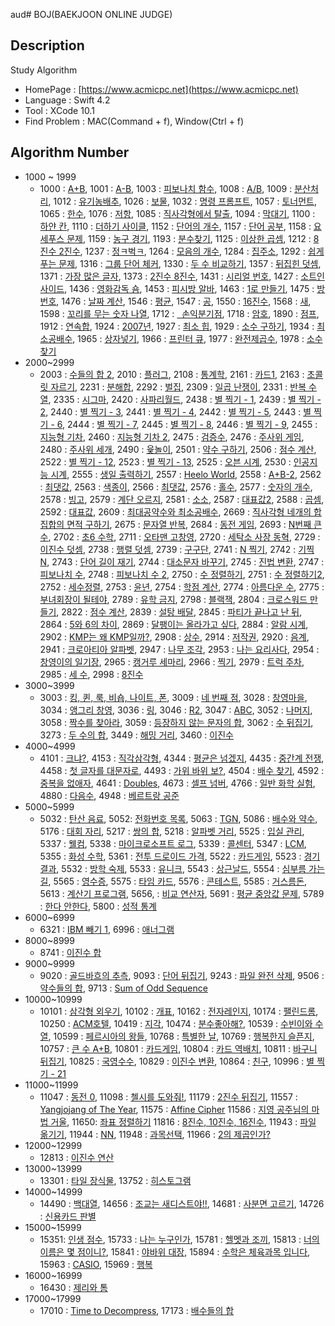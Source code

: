 aud# BOJ(BAEKJOON ONLINE JUDGE)

## Description
Study Algorithm
 - HomePage : [https://www.acmicpc.net](https://www.acmicpc.net)
 - Language : Swift 4.2
 - Tool : XCode 10.1
 - Find Problem : MAC(Command + f), Window(Ctrl + f)

## Algorithm Number
- 1000 ~ 1999
   - 1000 : [A+B](https://www.acmicpc.net/problem/1000), 1001 : [A-B](https://www.acmicpc.net/problem/1001), 1003 : [피보나치 함수](https://www.acmicpc.net/problem/1003), 1008 : [A/B](https://www.acmicpc.net/problem/1008), 1009 : [분산처리](https://www.acmicpc.net/problem/1009), 1012 : [유기농배추](https://www.acmicpc.net/problem/1012), 1026 : [보물](https://www.acmicpc.net/problem/1026), 1032 : [명령 프롬프트](https://www.acmicpc.net/problem/1032), 1057 : [토너먼트](https://www.acmicpc.net/problem/1057), 1065 : [한수](https://www.acmicpc.net/problem/1065), 1076 : [저항](https://www.acmicpc.net/problem/1076), 1085 : [직사각형에서 탈출](https://www.acmicpc.net/problem/1085), 1094 : [막대기](https://www.acmicpc.net/problem/1094), 1100 : [하얀 칸](https://www.acmicpc.net/problem/1100), 1110 : [더하기 사이클](https://www.acmicpc.net/problem/1110), 1152 : [단어의 개수](https://www.acmicpc.net/problem/1152), 1157 : [단어 공부](https://www.acmicpc.net/problem/1157), 1158 : [요세푸스 문제](https://www.acmicpc.net/problem/1158), 1159 : [농구 경기](https://www.acmicpc.net/problem/1159), 1193 : [분수찾기](https://www.acmicpc.net/problem/1193), 1125 : [이상한 곱셈](https://www.acmicpc.net/problem/1225), 1212 : [8진수 2진수](https://www.acmicpc.net/problem/1212), 1237 : [정ㅋ벅ㅋ](https://www.acmicpc.net/problem/1237), 1264 : [모음의 개수](https://www.acmicpc.net/problem/1264), 1284 : [집주소](https://www.acmicpc.net/problem/1284), 1292 : [쉽게 푸는 문제](https://www.acmicpc.net/problem/1292), 1316 : [그룹 단어 체커](https://www.acmicpc.net/problem/1316), 1330 : [두 수 비교하기](https://www.acmicpc.net/problem/1330), 1357 : [뒤집힌 덧셈](https://www.acmicpc.net/problem/1357), 1371 : [가장 많은 글자](https://www.acmicpc.net/problem/1371), 1373 : [2진수 8진수](https://www.acmicpc.net/problem/1373), 1431 : [시리얼 번호](https://www.acmicpc.net/problem/1431), 1427 : [소트인사이드](https://www.acmicpc.net/problem/1427), 1436 : [영화감독 숌](https://www.acmicpc.net/problem/1436), 1453 : [피시방 알바](https://www.acmicpc.net/problem/1453), 1463 : [1로 만들기](https://www.acmicpc.net/problem/1463), 1475 : [방번호](https://www.acmicpc.net/problem/1475), 1476 : [날짜 계산](https://www.acmicpc.net/problem/1476), 1546 : [평균](https://www.acmicpc.net/problem/1546), 1547 : [공](https://www.acmicpc.net/problem/1547), 1550 : [16진수](https://www.acmicpc.net/problem/1550), 1568 : [새](https://www.acmicpc.net/problem/1568), 1598 : [꼬리를 무는 숫자 나열](https://www.acmicpc.net/problem/1598), 1712 : [  손익분기점](https://www.acmicpc.net/problem/1712), 1718 : [암호](https://www.acmicpc.net/problem/1718), 1890 : [점프](https://www.acmicpc.net/problem/1890), 1912 : [연속합](https://www.acmicpc.net/problem/1912), 1924 : [2007년](https://www.acmicpc.net/problem/1924), 1927 : [최소 힙](https://www.acmicpc.net/problem/1927), 1929 : [소수 구하기](https://www.acmicpc.net/problem/1929), 1934 : [최소공배수](https://www.acmicpc.net/problem/1934), 1965 : [상자넣기](https://www.acmicpc.net/problem/1965), 1966 : [프린터 큐](https://www.acmicpc.net/problem/1966), 1977 : [완전제곱수](https://www.acmicpc.net/problem/1977), 1978 : [소수 찾기](https://www.acmicpc.net/problem/1978)
- 2000~2999
   - 2003 : [수들의 합 2](https://www.acmicpc.net/problem/2003), 2010 : [플러그](https://www.acmicpc.net/problem/2010), 2108 : [통계학](https://www.acmicpc.net/problem/2108), 2161 : [카드1](https://www.acmicpc.net/problem/2161), 2163 : [초콜릿 자르기](https://www.acmicpc.net/problem/2163), 2231 : [분해합](https://www.acmicpc.net/problem/2231), 2292 : [벌집](https://www.acmicpc.net/problem/2292), 2309 : [일곱 난쟁이](https://www.acmicpc.net/problem/2309), 2331 : [반복 수열](https://www.acmicpc.net/problem/2331), 2335 : [시그마](https://www.acmicpc.net/problem/2355), 2420 : [사파리월드](https://www.acmicpc.net/problem/2420), 2438 : [별 찍기 - 1](https://www.acmicpc.net/problem/2438), 2439 : [별 찍기 - 2](https://www.acmicpc.net/problem/2439), 2440 : [별 찍기 - 3](https://www.acmicpc.net/problem/2440), 2441 : [별 찍기 - 4](https://www.acmicpc.net/problem/2441), 2442 : [별 찍기 - 5](https://www.acmicpc.net/problem/2442), 2443 : [별 찍기 - 6](https://www.acmicpc.net/problem/2443), 2444 : [별 찍기 - 7](https://www.acmicpc.net/problem/2444), 2445 : [별 찍기 - 8](https://www.acmicpc.net/problem/2445), 2446 : [별 찍기 - 9](https://www.acmicpc.net/problem/2446), 2455 : [지능형 기차](https://www.acmicpc.net/problem/2455), 2460 : [지능형 기차 2](https://www.acmicpc.net/problem/2460), 2475 : [검증수](https://www.acmicpc.net/problem/2475), 2476 : [주사위 게임](https://www.acmicpc.net/problem/2476), 2480 : [주사위 세개](https://www.acmicpc.net/problem/2480), 2490 : [윷놀이](https://www.acmicpc.net/problem/2490), 2501 : [약수 구하기](https://www.acmicpc.net/problem/2501), 2506 : [점수 계산](https://www.acmicpc.net/problem/2506), 2522 : [별 찍기 - 12](https://www.acmicpc.net/problem/2522), 2523 : [별 찍기 - 13](https://www.acmicpc.net/problem/2523), 2525 : [오븐 시계](https://www.acmicpc.net/problem/2525), 2530 : [인공지능 시계](https://www.acmicpc.net/problem/2530), 2555 : [생일 출력하기](https://www.acmicpc.net/problem/2555), 2557 : [Heelo World](https://www.acmicpc.net/problem/2557), 2558 : [A+B-2](https://www.acmicpc.net/problem/2558), 2562 : [최댓값](https://www.acmicpc.net/problem/2562), 2563 : [색종이](https://www.acmicpc.net/problem/2563), 2566 : [최댓값](https://www.acmicpc.net/problem/2566), 2576 : [홀수](https://www.acmicpc.net/problem/2576), 2577 : [숫자의 개수](https://www.acmicpc.net/problem/2577), 2578 : [빙고](https://www.acmicpc.net/problem/2578), 2579 : [계단 오르지](https://www.acmicpc.net/problem/2579), 2581 : [소소](https://www.acmicpc.net/problem/2581), 2587 : [대표값2](https://www.acmicpc.net/problem/2587), 2588 : [곱셈](https://www.acmicpc.net/problem/2588), 2592 : [대표값](https://www.acmicpc.net/problem/2592), 2609 : [최대공약수와 최소공배수](https://www.acmicpc.net/problem/2609), 2669 : [직사각형 네개의 합집합의 면적 구하기](https://www.acmicpc.net/problem/2669), 2675 : [문자열 반복](https://www.acmicpc.net/problem/2675), 2684 : [동전 게임](https://www.acmicpc.net/problem/2684), 2693 : [N번째 큰 수](https://www.acmicpc.net/problem/2693), 2702 : [초6 수학](https://www.acmicpc.net/problem/2702), 2711 : [오타맨 고창영](https://www.acmicpc.net/problem/2711), 2720 : [세탁소 사장 동혁](https://www.acmicpc.net/problem/2720), 2729 : [이진수 덧셈](https://www.acmicpc.net/problem/2729), 2738 : [행렬 덧셈](https://www.acmicpc.net/problem/2738), 2739 : [구구단](https://www.acmicpc.net/problem/2739), 2741 : [N 찍기](https://www.acmicpc.net/problem/2741), 2742 : [기찍 N](https://www.acmicpc.net/problem/2742), 2743 : [단어 길이 재기](https://www.acmicpc.net/problem/2743), 2744 : [대소문자 바꾸기](https://www.acmicpc.net/problem/2744), 2745 : [진법 변환](https://www.acmicpc.net/problem/2745), 2747 : [피보나치 수](https://www.acmicpc.net/problem/2747), 2748 : [피보나치 수 2](https://www.acmicpc.net/problem/2748), 2750 : [수 정렬하기](https://www.acmicpc.net/problem/2750), 2751 : [수 정렬하기2](https://www.acmicpc.net/problem/2751), 2752 : [세수정렬](https://www.acmicpc.net/problem/2752), 2753 : [윤년](https://www.acmicpc.net/problem/2753), 2754 : [학점 계산](https://www.acmicpc.net/problem/2754), 2774 : [아름다운 수](https://www.acmicpc.net/problem/2774), 2775 : [부녀회장이 될테야](https://www.acmicpc.net/problem/2775), 2789 : [유학 금지](https://www.acmicpc.net/problem/2789), 2798 : [블랙잭](https://www.acmicpc.net/source/25060310), 2804 : [크로스워드 만들기](https://www.acmicpc.net/problem/2804), 2822 : [점수 계산](https://www.acmicpc.net/problem/2822), 2839 : [설탕 배달](https://www.acmicpc.net/problem/2839), 2845 : [파티가 끝나고 난 뒤](https://www.acmicpc.net/problem/2845), 2864 : [5와 6의 차이](https://www.acmicpc.net/problem/2864), 2869 : [달팽이는 올라가고 싶다](https://www.acmicpc.net/problem/2869), 2884 : [알람 시계](https://www.acmicpc.net/problem/2884), 2902 : [KMP는 왜 KMP일까?](https://www.acmicpc.net/problem/2902), 2908 : [상수](https://www.acmicpc.net/problem/2908), 2914 : [저작권](https://www.acmicpc.net/problem/2914), 2920 : [음계](https://www.acmicpc.net/problem/2920), 2941 : [크로아티아 알파벳](https://www.acmicpc.net/problem/2941), 2947 : [나무 조각](https://www.acmicpc.net/problem/2947), 2953 : [나는 요리사다](https://www.acmicpc.net/problem/2953), 2954 : [창영이의 일기장](https://www.acmicpc.net/problem/2954), 2965 : [캥거루 세마리](https://www.acmicpc.net/problem/2965), 2966 : [찍기](https://www.acmicpc.net/problem/2966), 2979 : [트럭 주차](https://www.acmicpc.net/problem/2979), 2985 : [세 수](https://www.acmicpc.net/problem/2985), 2998 : [8진수](https://www.acmicpc.net/problem/2998)
- 3000~3999
	- 3003 : [킹, 퀸, 룩, 비숍, 나이트, 폰](https://www.acmicpc.net/problem/3003), 3009 : [네 번째 점](https://www.acmicpc.net/problem/3009), 3028 : [창영마을](https://www.acmicpc.net/problem/3028), 3034 : [앵그리 창영](https://www.acmicpc.net/problem/3034), 3036 : [링](https://www.acmicpc.net/problem/3036), 3046 : [R2](https://www.acmicpc.net/problem/3046), 3047 : [ABC](https://www.acmicpc.net/problem/3047), 3052 : [나머지](https://www.acmicpc.net/problem/3052), 3058 : [짝수를 찾아라](https://www.acmicpc.net/problem/3058), 3059 : [등장하지 않는 문자의 합](https://www.acmicpc.net/problem/3059), 3062 : [수 뒤집기](https://www.acmicpc.net/problem/3062), 3273 : [두 수의 합](https://www.acmicpc.net/problem/3273), 3449 : [해밍 거리](https://www.acmicpc.net/problem/3449), 3460 : [이진수](https://www.acmicpc.net/problem/3460)
- 4000~4999
	- 4101 : [크냐?](https://www.acmicpc.net/problem/4101), 4153 : [직각삼각형](https://www.acmicpc.net/problem/4153), 4344 : [평균은 넘겠지](https://www.acmicpc.net/problem/4344), 4435 : [중간계 전쟁](https://www.acmicpc.net/problem/4435), 4458 : [첫 글자를 대문자로](https://www.acmicpc.net/problem/4458), 4493 : [가위 바위 보?](https://www.acmicpc.net/problem/4493), 4504 : [배수 찾기](https://www.acmicpc.net/problem/4504), 4592 : [중복을 없애자](https://www.acmicpc.net/problem/4592), 4641 : [Doubles](https://www.acmicpc.net/problem/4641), 4673 : [셀프 넘버](https://www.acmicpc.net/problem/4673), 4766 : [일반 화학 실험](https://www.acmicpc.net/problem/4766), 4880 : [다음수](https://www.acmicpc.net/problem/4880), 4948 : [베르트랑 공준](https://www.acmicpc.net/problem/4948)
- 5000~5999
   - 5032 : [탄산 음료](https://www.acmicpc.net/problem/5032), 5052: [전화번호 목록](https://www.acmicpc.net/problem/5052), 5063 : [TGN](https://www.acmicpc.net/problem/5063), 5086 : [배수와 약수](https://www.acmicpc.net/problem/5086), 5176 : [대회 자리](https://www.acmicpc.net/problem/5176), 5217 : [쌍의 합](https://www.acmicpc.net/problem/5217), 5218 : [알파벳 거리](https://www.acmicpc.net/problem/5218), 5525 : [입실 관리](https://www.acmicpc.net/problem/5524), 5337 : [웰컴](https://www.acmicpc.net/problem/5337), 5338 : [마이크로소프트 로그](https://www.acmicpc.net/problem/5338), 5339 : [콜센터](https://www.acmicpc.net/problem/5339), 5347 : [LCM](https://www.acmicpc.net/problem/5347), 5355 : [화성 수학](https://www.acmicpc.net/problem/5355), 5361 : [전투 드로이드 가격](https://www.acmicpc.net/problem/5361), 5522 : [카드게임](https://www.acmicpc.net/problem/5522), 5523 : [경기 결과](https://www.acmicpc.net/problem/5523), 5532 : [방학 숙제](https://www.acmicpc.net/problem/5532), 5533 : [유니크](https://www.acmicpc.net/problem/5533), 5543 : [상근날드](https://www.acmicpc.net/problem/5543), 5554 : [심부름 가는 길](https://www.acmicpc.net/problem/5554), 5565 : [영수증](https://www.acmicpc.net/problem/5565), 5575 : [타임 카드](https://www.acmicpc.net/problem/5575), 5576 : [콘테스트](https://www.acmicpc.net/problem/5576), 5585 : [거스름돈](https://www.acmicpc.net/problem/5585), 5613 : [계산기 프로그램](https://www.acmicpc.net/problem/5613), 5656, : [비교 연산자](https://www.acmicpc.net/problem/5656), 5691 : [평균 중앙값 문제](https://www.acmicpc.net/problem/5691), 5789 : [한다 안한다](https://www.acmicpc.net/problem/5789), 5800 : [성적 통계](https://www.acmicpc.net/problem/5800)
- 6000~6999
	- 6321 : [IBM 빼기 1](https://www.acmicpc.net/problem/6321), 6996 : [애너그램](https://www.acmicpc.net/problem/6996)
- 8000~8999
	- 8741 : [이진수 합](https://www.acmicpc.net/problem/8741)
- 9000~9999
	- 9020 : [골드바흐의 추측](https://www.acmicpc.net/problem/9020), 9093 : [단어 뒤집기](https://www.acmicpc.net/problem/9093), 9243 : [파일 완전 삭제](https://www.acmicpc.net/problem/9243), 9506 : [약수들의 합](https://www.acmicpc.net/problem/9506), 9713 : [Sum of Odd Sequence](https://www.acmicpc.net/problem/9713)
- 10000~10999
	- 10101 : [삼각형 외우기](https://www.acmicpc.net/problem/10101), 10102 : [개표](https://www.acmicpc.net/problem/10102), 10162 : [전자레인지](https://www.acmicpc.net/problem/10162), 10174 : [팰린드롬](https://www.acmicpc.net/problem/10174), 10250 : [ACM호텔](https://www.acmicpc.net/problem/10250), 10419 : [지각](https://www.acmicpc.net/problem/10419), 10474 : [분수좋아해?](https://www.acmicpc.net/problem/10474), 10539 : [수빈이와 수열](https://www.acmicpc.net/problem/10539), 10599 : [페르시아의 왕들](https://www.acmicpc.net/problem/10599), 10768 : [특별한 날](https://www.acmicpc.net/problem/10768), 10769 : [행복한지 슬픈지](https://www.acmicpc.net/problem/10769), 10757 : [큰 수 A+B](https://www.acmicpc.net/problem/10757), 10801 : [카드게임](https://www.acmicpc.net/problem/10801), 10804 : [카드 역배치](https://www.acmicpc.net/problem/10804), 10811 : [바구니 뒤집기](https://www.acmicpc.net/problem/10811), 10825 : [국영수수](https://www.acmicpc.net/problem/10825), 10829 : [이진수 변환](https://www.acmicpc.net/problem/10829), 10864 : [친구](https://www.acmicpc.net/problem/10864), 10996 : [별 찍기 - 21](https://www.acmicpc.net/problem/10996)
- 11000~11999
     - 11047 : [동전 0](https://www.acmicpc.net/problem/11047), 11098 : [첼시를 도와줘!](https://www.acmicpc.net/problem/11098), 11179 : [2진수 뒤집기](https://www.acmicpc.net/problem/11179), 11557 : [Yangjojang of The Year](https://www.acmicpc.net/problem/11557), 11575 : [Affine Cipher](https://www.acmicpc.net/problem/11575) 11586 : [지영 공주님의 마법 거울](https://www.acmicpc.net/problem/11586), 11650: [좌표 정렬하기](https://www.acmicpc.net/problem/11650) 11816 : [8진수, 10진수, 16진수](https://www.acmicpc.net/problem/11816), 11943 : [파일 옮기기](https://www.acmicpc.net/problem/11943), 11944 : [NN](https://www.acmicpc.net/problem/11944), 11948 : [과목선택](https://www.acmicpc.net/problem/11948), 11966 : [2의 제곱인가?](https://www.acmicpc.net/problem/11966)
- 12000~12999
	- 12813 : [이진수 연산](https://www.acmicpc.net/problem/12813)
- 13000~13999
	- 13301 : [타일 장식물](https://www.acmicpc.net/problem/13301), 13752 : [히스토그램](https://www.acmicpc.net/problem/13752)
- 14000~14999
	- 14490 : [백대열](https://www.acmicpc.net/problem/14490), 14656 : [조교는 새디스트야!!](https://www.acmicpc.net/problem/14656), 14681 : [사분면 고르기](https://www.acmicpc.net/problem/14681),  14726 : [신용카드 판별](https://www.acmicpc.net/problem/14726)
- 15000~15999
   - 15351: [인생 점수](https://www.acmicpc.net/problem/15351), 15733 : [나는 누구인가](https://www.acmicpc.net/problem/15733), 15781 : [헬멧과 조끼](https://www.acmicpc.net/problem/15781), 15813 : [너의 이름은 몇 점이니?](https://www.acmicpc.net/problem/15813), 15841 : [야바위 대장](https://www.acmicpc.net/problem/15814), 15894 : [수학은 체육과목 입니다](https://www.acmicpc.net/problem/15894), 15963 : [CASIO](https://www.acmicpc.net/problem/15963), 15969 : [행복](https://www.acmicpc.net/problem/15969)
- 16000~16999
	- 16430 : [제리와 톰](https://www.acmicpc.net/problem/16430)
- 17000~17999
	- 17010 : [Time to Decompress](https://www.acmicpc.net/problem/17010), 17173 : [배수들의 합](https://www.acmicpc.net/problem/17173)
